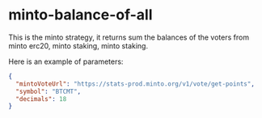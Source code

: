 # minto-balance-of-all

This is the minto strategy, it returns sum the balances of the voters from minto erc20, minto staking, minto staking.

Here is an example of parameters:

```json
{
  "mintoVoteUrl": "https://stats-prod.minto.org/v1/vote/get-points",
  "symbol": "BTCMT",
  "decimals": 18
}
```
